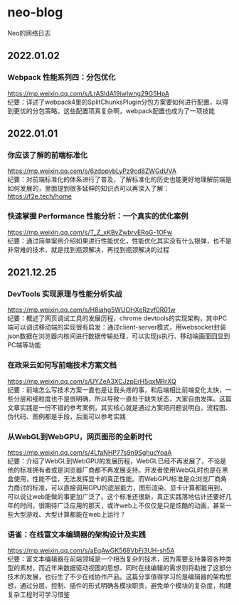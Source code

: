 # neo-blog
Neo的网络日志

## 2022.01.02

### Webpack 性能系列四：分包优化
https://mp.weixin.qq.com/s/LrASIdA19iwIwng29G5HpA  
纪要：详述了webpack4里的SplitChunksPlugin分包方案要如何进行配置，以得到更优的分包策略。这些配置项真复杂啊，webpack配置也成为了一项技能


## 2022.01.01

### 你应该了解的前端标准化
https://mp.weixin.qq.com/s/6zdppvbLyPz9cd8ZWGdUVA  
纪要：对前端标准化的体系进行了普及，了解标准化的历史也能更好地理解前端是如何发展的，里面提到很多延伸的知识点可以再深入了解：https://f2e.tech/home

### 快速掌握 Performance 性能分析：一个真实的优化案例
https://mp.weixin.qq.com/s/T_Z_xKByZwbrvERoG-1OFw  
纪要：通过简单案例介绍如果进行性能优化，性能优化其实没有什么银弹，也不是非常难的技术，就是找到瓶颈解决，再找到瓶颈解决的过程


## 2021.12.25

### DevTools 实现原理与性能分析实战
https://mp.weixin.qq.com/s/H8iahg5WUOHXeRzvf0R01w  
纪要：概述了网页调试工具的发展历程，chrome devtools的实现架构，其中PC端可以调试移动端的实现很有启发：通过client-server模式，用websocket封装json数据在浏览器内核间进行数据传输处理，可以实现js执行、移动端画面回显到PC端等功能

### 在政采云如何写前端技术方案文档
https://mp.weixin.qq.com/s/UYZeA3XCJzpErH5qxMRrXQ  
纪要：前端怎么写技术方案一直也是让我头疼的事，和后端相比前端变化太快，一些分层和细粒度也不是很明确，所以导致一直处于缺失状态，大家自由发挥。这篇文章实践是一份不错的参考案例，其实核心就是通过方案把问题说明白，流程图、伪代码、图例都是手段，后面可以参考实践

### 从WebGL到WebGPU，网页图形的全新时代
https://mp.weixin.qq.com/s/4LfaNHP77s9n9SghucYoaA  
纪要：介绍了WebGL到WebGPU的发展历程，WebGL已经不再发展了，不论是他的标准拥有者或是浏览器厂商都不再发展支持。开发者使用WebGL时也是在黑盒使用，性能不佳，无法发挥显卡的真正性能。而WebGPU标准是众浏览厂商角力商讨的标准，可以直接调用GPU的底层能力，图形渲染、显卡计算都能用到，可以说让web能做的事更加广泛了。这个标准还很新，真正实践落地估计还要好几年的时间，很期待广泛应用的那天，或许web上不仅仅是只是炫酷的动画，甚至一些大型游戏、大型计算都能在web上运行？

### 语雀：在线富文本编辑器的架构设计及实践
https://mp.weixin.qq.com/s/aEgAwGK568VbFi3UH-sh5A  
纪要：富文本编辑器在前端领域是一个相当复杂的技术，因为需要支持兼容各种类型的素材，而近年来数据驱动视图的思想、同时在线编辑的需求则将助推了这部分技术的发展，也衍生了不少在线协作产品。这篇分享值得学习的是编辑器的架构思想，通过分层、控制、插件的形式明确各模块职责，避免单个模块的复杂度，构建复杂工程时可学习借鉴
